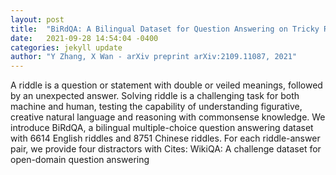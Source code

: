 ```yaml
---
layout: post
title:  "BiRdQA: A Bilingual Dataset for Question Answering on Tricky Riddles"
date:   2021-09-28 14:54:04 -0400
categories: jekyll update
author: "Y Zhang, X Wan - arXiv preprint arXiv:2109.11087, 2021"
---
```

A riddle is a question or statement with double or veiled meanings, followed by an unexpected answer. Solving riddle is a challenging task for both machine and human, testing the capability of understanding figurative, creative natural language and reasoning with commonsense knowledge. We introduce BiRdQA, a bilingual multiple-choice question answering dataset with 6614 English riddles and 8751 Chinese riddles. For each riddle-answer pair, we provide four distractors with Cites: WikiQA: A challenge dataset for open-domain question answering